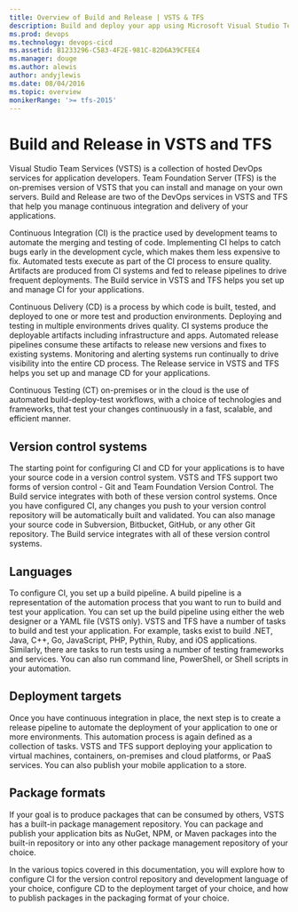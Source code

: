 ```yaml
---
title: Overview of Build and Release | VSTS & TFS
description: Build and deploy your app using Microsoft Visual Studio Team Services (VSTS) and Microsoft Team Foundation Server (TFS)
ms.prod: devops
ms.technology: devops-cicd
ms.assetid: B1233296-C583-4F2E-981C-82D6A39CFEE4
ms.manager: douge
ms.author: alewis
author: andyjlewis
ms.date: 08/04/2016
ms.topic: overview
monikerRange: '>= tfs-2015'
---
```



# Build and Release in VSTS and TFS

Visual Studio Team Services (VSTS) is a collection of hosted DevOps services for application developers. Team Foundation Server (TFS) is the on-premises version of VSTS that you can install and manage on your own servers. Build and Release are two of the DevOps services in VSTS and TFS that help you manage continuous integration and delivery of your applications.

Continuous Integration (CI) is the practice used by development teams to automate the merging and testing of code.  Implementing CI helps to catch bugs early in the development cycle, which makes them less expensive to fix.  Automated tests execute as part of the CI process to ensure quality.  Artifacts are produced from CI systems and fed to release pipelines to drive frequent deployments. The Build service in VSTS and TFS helps you set up and manage CI for your applications.

Continuous Delivery (CD) is a process by which code is built, tested, and deployed to one or more test and production environments.  Deploying and testing in multiple environments drives quality.  CI systems produce the deployable artifacts including infrastructure and apps.  Automated release pipelines consume these artifacts to release new versions and fixes to existing systems.  Monitoring and alerting systems run continually to drive visibility into the entire CD process. The Release service in VSTS and TFS helps you set up and manage CD for your applications.

Continuous Testing (CT) on-premises or in the cloud is the use of automated build-deploy-test workflows, with a choice of technologies and frameworks, that test your changes continuously in a fast, scalable, and efficient manner.

## Version control systems

The starting point for configuring CI and CD for your applications is to have your source code in a version control system. VSTS and TFS support two forms of version control - Git and Team Foundation Version Control. The Build service integrates with both of these version control systems. Once you have configured CI, any changes you push to your version control repository will be automatically built and validated. You can also manage your source code in Subversion, Bitbucket, GitHub, or any other Git repository. The Build service integrates with all of these version control systems.

## Languages

To configure CI, you set up a build pipeline. A build pipeline is a representation of the automation process that you want to run to build and test your application. You can set up the build pipeline using either the web designer or a YAML file (VSTS only). VSTS and TFS have a number of tasks to build and test your application. For example, tasks exist to build .NET, Java, C++, Go, JavaScript, PHP, Pythin, Ruby, and iOS applications. Similarly, there are tasks to run tests using a number of testing frameworks and services. You can also run command line, PowerShell, or Shell scripts in your automation.

## Deployment targets

Once you have continuous integration in place, the next step is to create a release pipeline to automate the deployment of your application to one or more environments. This automation process is again defined as a collection of tasks. VSTS and TFS support deploying your application to virtual machines, containers, on-premises and cloud platforms, or PaaS services. You can also publish your mobile application to a store.

## Package formats

If your goal is to produce packages that can be consumed by others, VSTS has a built-in package management repository. You can package and publish your application bits as NuGet, NPM, or Maven packages into the built-in repository or into any other package management repository of your choice.

In the various topics covered in this documentation, you will explore how to configure CI for the version control repository and development language of your choice, configure CD to the deployment target of your choice, and how to publish packages in the packaging format of your choice.
